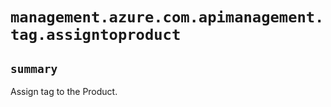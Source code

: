 # `management.azure.com.apimanagement.tag.assigntoproduct`

## `summary`
Assign tag to the Product.


